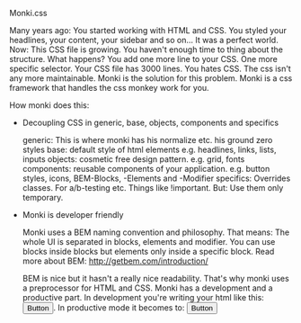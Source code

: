 Monki.css

Many years ago: You started working with HTML and CSS. You styled your headlines, your content, your sidebar and so on... It was a perfect world.
Now: This CSS file is growing. You haven't enough time to thing about the structure. What happens? You add one more line
to your CSS. One more specific selector. Your CSS file has 3000 lines. You hates CSS. The css isn't any more maintainable.
Monki is the solution for this problem. Monki is a css framework that handles the css monkey work for you.



How monki does this:
- Decoupling CSS in generic, base, objects, components and specifics

    generic:    This is where monki has his normalize etc. his ground zero styles
    base:       default style of html elements e.g. headlines, links, lists, inputs
    objects:    cosmetic free design pattern. e.g. grid, fonts
    components: reusable components of your application. e.g. button styles, icons, BEM-Blocks, -Elements and -Modifier
    specifics:  Overrides classes. For a/b-testing etc. Things like !important. But: Use them only temporary.
    
- Monki is developer friendly
    
    Monki uses a BEM naming convention and philosophy. That means: The whole UI is separated in blocks, elements and modifier.
    You can use blocks inside blocks but elements only inside a specific block. Read more about BEM: http://getbem.com/introduction/
    
    BEM is nice but it hasn't a really nice readability. That's why monki uses a preprocessor for HTML and CSS.
    Monki has a development and a productive part. 
    In development you're writing your html like this: <button font-size="large">Button</button>. In productive mode it becomes to:
    <button class="font-size--large">Button</button>